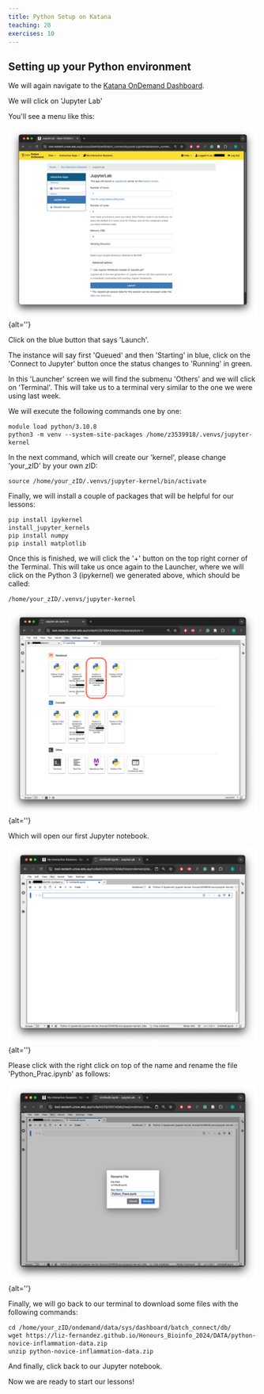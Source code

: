 ```yaml
---
title: Python Setup on Katana
teaching: 20
exercises: 10
---
```


## Setting up your Python environment

We will again navigate to the [Katana OnDemand
Dashboard](https://kod.restech.unsw.edu.au/pun/sys/dashboard/).

We will click on 'Jupyter Lab'

You'll see a menu like this:

![](fig/python-juplabmenu.png){alt=''}

Click on the blue button that says 'Launch'. 

The instance will say first 'Queued' and then 'Starting' in blue, 
click on the 'Connect to Jupyter' button once the status changes
to 'Running' in green. 

In this 'Launcher' screen we will find the submenu 'Others' and
we will click on 'Terminal'. This will take us to a terminal very
similar to the one we were using last week. 

We will execute the following commands one by one:

~~~ {.bash}
module load python/3.10.8
python3 -m venv --system-site-packages /home/z3539918/.venvs/jupyter-kernel
~~~

In the next command, which will create our 'kernel', 
please change 'your_zID' by your own zID:

~~~ {.bash}
source /home/your_zID/.venvs/jupyter-kernel/bin/activate
~~~

Finally, we will install a couple of packages that will be helpful for our lessons:

~~~ {.bash}
pip install ipykernel
install_jupyter_kernels
pip install numpy
pip install matplotlib
~~~

Once this is finished, we will click the '+' button on the top right corner of 
the Terminal. This will take us once again to the Launcher, where we will 
click on the Python 3 (ipykernel) we generated above, which should be called:

~~~ {.output}
/home/your_zID/.venvs/jupyter-kernel
~~~

![](fig/python-launcher.png){alt=''}

Which will open our first Jupyter notebook. 

![](fig/python-jupnotebook.png){alt=''}

Please click with the right click on top of the name and rename the file 'Python_Prac.ipynb'
as follows:

![](fig/python-juplabrename.png){alt=''}

Finally, we will go back to our terminal to download some files with the
following commands:

~~~ {.bash}
cd /home/your_zID/ondemand/data/sys/dashboard/batch_connect/db/
wget https://liz-fernandez.github.io/Honours_Bioinfo_2024/DATA/python-novice-inflammation-data.zip
unzip python-novice-inflammation-data.zip
~~~

And finally, click back to our Jupyter notebook.

Now we are ready to start our lessons! 

